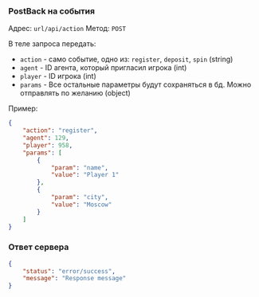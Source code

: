 <h3>PostBack на события</h3>

Адрес: `url/api/action`
Метод: `POST`

В теле запроса передать:

- `action` - само событие, одно из: `register`, `deposit`, `spin` (string)
- `agent` - ID агента, который пригласил игрока (int)
- `player` - ID игрока (int)
- `params` - Все остальные параметры будут сохраняться в бд. Можно отправлять по желанию (object)

Пример:

```json 
{
    "action": "register",
    "agent": 129,
    "player": 958,
    "params": [
        {
            "param": "name",
            "value": "Player 1"
        },
        {
            "param": "city",
            "value": "Moscow"
        }
    ]
} 
```

<h3>Ответ сервера</h3>

```json 
{
    "status": "error/success",
    "message": "Response message"
} 
```
